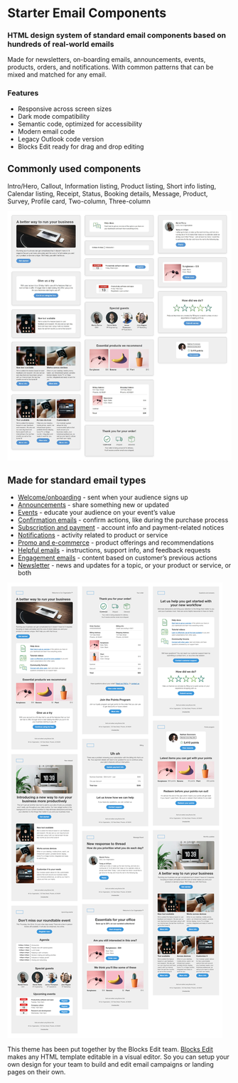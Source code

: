 # Starter Email Components
### HTML design system of standard email components based on hundreds of real-world emails

Made for newsletters, on-boarding emails, announcements, events, products, orders, and notifications. With common patterns that can be mixed and matched for any email.

### Features ###
- Responsive across screen sizes
- Dark mode compatibility
- Semantic code, optimized for accessibility
- Modern email code
- Legacy Outlook code version
- Blocks Edit ready for drag and drop editing

## Commonly used components ##
Intro/Hero, Callout, Information listing, Product listing, Short info listing, Calendar listing, Receipt, Status, Booking details, Message, Product, Survey, Profile card, Two-column, Three-column

<img src="starter-components-sections.png" />

## Made for standard email types ##
- [Welcome/onboarding](https://blocksedit.com/content-code/designing-welcome-email/) - sent when your audience signs up
- [Announcements](https://blocksedit.com/content-code/designing-announcement-email/) - share something new or updated
- [Events](https://blocksedit.com/content-code/designing-event-email/) - educate your audience on your event’s value
- [Confirmation emails](https://blocksedit.com/content-code/designing-confirmation-email/) - confirm actions, like during the purchase process
- [Subscription and payment](https://blocksedit.com/content-code/designing-subscription-payment-email/) - account info and payment-related notices
- [Notifications](https://blocksedit.com/content-code/designing-notification-email/) - activity related to product or service
- [Promo and e-commerce](https://blocksedit.com/content-code/designing-promo-ecommerce-email/) - product offerings and recommendations
- [Helpful emails](https://blocksedit.com/content-code/designing-helpful-email/) - instructions, support info, and feedback requests
- [Engagement emails](https://blocksedit.com/content-code/designing-engagement-email/) - content based on customer’s previous actions
- [Newsletter](https://blocksedit.com/content-code/designing-newsletter-email/) - news and updates for a topic, or your product or service, or both

<img src="starter-components-layouts.png" />

This theme has been put together by the Blocks Edit team. [Blocks Edit](https://blocksedit.com) makes any HTML template editable in a visual editor. So you can setup your own design for your team to build and edit email campaigns or landing pages on their own.